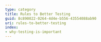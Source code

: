 ```yaml
---
type: category
title: Rules to Better Testing
guid: 8c890022-0264-4d4e-b556-43554088ab90
uri: rules-to-better-testing
index:
- why-testing-is-important
---
```

